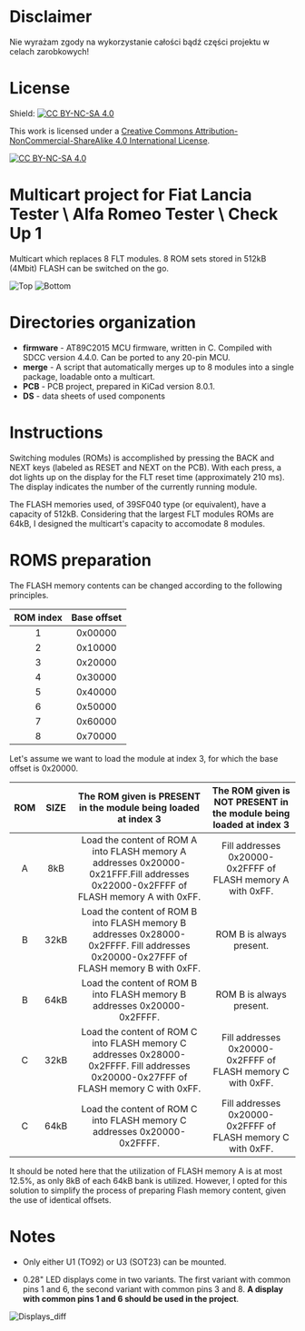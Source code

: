 # Disclaimer

Nie wyrażam zgody na wykorzystanie całości bądź części projektu w celach zarobkowych!

# License

Shield: [![CC BY-NC-SA 4.0][cc-by-nc-sa-shield]][cc-by-nc-sa]

This work is licensed under a
[Creative Commons Attribution-NonCommercial-ShareAlike 4.0 International License][cc-by-nc-sa].

[![CC BY-NC-SA 4.0][cc-by-nc-sa-image]][cc-by-nc-sa]

[cc-by-nc-sa]: http://creativecommons.org/licenses/by-nc-sa/4.0/
[cc-by-nc-sa-image]: https://licensebuttons.net/l/by-nc-sa/4.0/88x31.png
[cc-by-nc-sa-shield]: https://img.shields.io/badge/License-CC%20BY--NC--SA%204.0-lightgrey.svg

# Multicart project for Fiat Lancia Tester \ Alfa Romeo Tester \ Check Up 1

Multicart which replaces 8 FLT modules. 8 ROM sets stored in 512kB (4Mbit) FLASH can be switched on the go.

![Top](PCB/TOP.jpg)
![Bottom](PCB/BOTTOM.jpg)

# Directories organization

- **firmware** - AT89C2015 MCU firmware, written in C. Compiled with SDCC version 4.4.0. Can be ported to any 20-pin MCU.
- **merge** - A script that automatically merges up to 8 modules into a single package, loadable onto a multicart.
- **PCB** - PCB project, prepared in KiCad version 8.0.1.
- **DS** - data sheets of used components

# Instructions

Switching modules (ROMs) is accomplished by pressing the BACK and NEXT keys (labeled as RESET and NEXT on the PCB). With each press, a dot lights up on the display for the FLT reset time (approximately 210 ms). The display indicates the number of the currently running module.

The FLASH memories used, of 39SF040 type (or equivalent), have a capacity of 512kB. Considering that the largest FLT modules ROMs are 64kB, I designed the multicart's capacity to accomodate 8 modules. 

# ROMS preparation

The FLASH memory contents can be changed according to the following principles.

**ROM index** | **Base offset**
:---: | :---:
1 | 0x00000
2 | 0x10000
3 | 0x20000
4 | 0x30000
5 | 0x40000
6 | 0x50000
7 | 0x60000
8 | 0x70000

Let's assume we want to load the module at index 3, for which the base offset is 0x20000.

**ROM** | **SIZE** | **The ROM given is PRESENT in the module being loaded at index 3** | **The ROM given is NOT PRESENT in the module being loaded at index 3**
:---: | :---: | :---: | :---:
A | 8kB | Load the content of ROM A into FLASH memory A addresses 0x20000-0x21FFF.Fill addresses 0x22000-0x2FFFF of FLASH memory A with 0xFF. | Fill addresses 0x20000-0x2FFFF of FLASH memory A with 0xFF.
B | 32kB | Load the content of ROM B into FLASH memory B addresses 0x28000-0x2FFFF. Fill addresses 0x20000-0x27FFF of FLASH memory B with 0xFF. | ROM B is always present.
B | 64kB | Load the content of ROM B into FLASH memory B addresses 0x20000-0x2FFFF. | ROM B is always present.
C | 32kB | Load the content of ROM C into FLASH memory C addresses 0x28000-0x2FFFF. Fill addresses 0x20000-0x27FFF of FLASH memory C with 0xFF. | Fill addresses 0x20000-0x2FFFF of FLASH memory C with 0xFF.
C | 64kB | Load the content of ROM C into FLASH memory C addresses 0x20000-0x2FFFF. | Fill addresses 0x20000-0x2FFFF of FLASH memory C with 0xFF.


It should be noted here that the utilization of FLASH memory A is at most 12.5%, as only 8kB of each 64kB bank is utilized. However, I opted for this solution to simplify the process of preparing Flash memory content, given the use of identical offsets.

# Notes

- Only either U1 (TO92) or U3 (SOT23) can be mounted.

- 0.28" LED displays come in two variants. The first variant with common pins 1 and 6, the second variant with common pins 3 and 8. **A display with common pins 1 and 6 should be used in the project**.

![Displays_diff](PCB/DISPLAYS_DIFF.jpg)